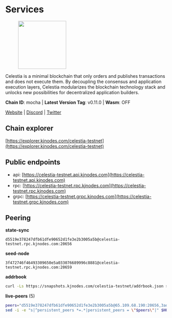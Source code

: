 # Services

<figure><img src="https://raw.githubusercontent.com/kj89/testnet_manuals/main/pingpub/logos/celestia.png" width="150" alt=""><figcaption></figcaption></figure>

Celestia is a minimal blockchain that only orders and publishes transactions and  does not execute them. By decoupling the consensus and application execution layers,  Celestia modularizes the blockchain technology stack and unlocks new possibilities  for decentralized application builders.

**Chain ID**: mocha | **Latest Version Tag**: v0.11.0 | **Wasm**: OFF

[Website](https://celestia.org) | [Discord](https://discord.gg/celestiacommunity) | [Twitter](https://twitter.com/CelestiaOrg)




## Chain explorer
[https://explorer.kjnodes.com/celestia-testnet](https://explorer.kjnodes.com/celestia-testnet)

## Public endpoints

* api: [https://celestia-testnet.api.kjnodes.com](https://celestia-testnet.api.kjnodes.com)
* rpc: [https://celestia-testnet.rpc.kjnodes.com](https://celestia-testnet.rpc.kjnodes.com)
* grpc: [https://celestia-testnet.grpc.kjnodes.com](https://celestia-testnet.grpc.kjnodes.com)

## Peering

**state-sync**

```text
d5519e378247dfb61dfe90652d1fe3e2b3005a5b@celestia-testnet.rpc.kjnodes.com:20656
```

**seed-node**

```text
3f472746f46493309650e5a033076689996c8881@celestia-testnet.rpc.kjnodes.com:20659
```

**addrbook**
```bash
curl -Ls https://snapshots.kjnodes.com/celestia-testnet/addrbook.json > $HOME/.celestia-app/config/addrbook.json
```

**live-peers** (5)
```bash
peers="d5519e378247dfb61dfe90652d1fe3e2b3005a5b@65.109.68.190:20656,3ad7f2d36f5e15d902c7aff7a305bea40f03f95c@163.172.111.148:26656,f9e950870eccdb40e2386896d7b6a7687a103c99@88.99.219.120:43656,e6c28bd7cb4be3651942a9d93368651c97ee4733@65.108.65.36:20656,e286b562eddc6fea1b2635f6623430225666fb2f@147.135.144.58:26656"
sed -i -e "s|^persistent_peers *=.*|persistent_peers = \"$peers\"|" $HOME/.celestia-app/config/config.toml
```
